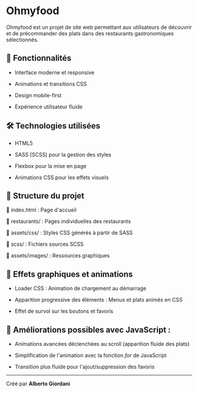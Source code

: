 # Ohmyfood

Ohmyfood est un projet de site web permettant aux utilisateurs de découvrir et de précommander des plats dans des restaurants gastronomiques sélectionnés.



## 🚀 Fonctionnalités

- Interface moderne et responsive

- Animations et transitions CSS

- Design mobile-first

- Expérience utilisateur fluide



## 🛠️ Technologies utilisées

- HTML5

- SASS (SCSS) pour la gestion des styles

- Flexbox pour la mise en page

- Animations CSS pour les effets visuels


## 📌 Structure du projet

📂 index.html : Page d'accueil  

📂 restaurants/ : Pages individuelles des restaurants  

📂 assets/css/ : Styles CSS générés à partir de SASS  

📂 scss/ : Fichiers sources SCSS  

📂 assets/images/ : Ressources graphiques



## 🎨 Effets graphiques et animations

- Loader CSS : Animation de chargement au démarrage

- Apparition progressive des éléments : Menus et plats animés en CSS

- Effet de survol sur les boutons et favoris



## 📌 Améliorations possibles avec JavaScript :

- Animations avancées déclenchées au scroll (apparition fluide des plats)

- Simplification de l'animation avec la fonction *for* de JavaScript

- Transition plus fluide pour l'ajout/suppression des favoris

---

Créé par **Alberto Giordani**
